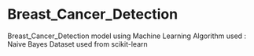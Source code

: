 # Breast_Cancer_Detection
Breast_Cancer_Detection model using Machine Learning
     Algorithm used : Naive Bayes
     Dataset used from scikit-learn
